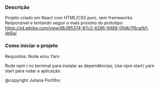### Descrição 

Projeto criado em React com HTML/CSS puro, sem frameworks.
Responsível e tentando seguir o mais proximo do prototipo:
https://xd.adobe.com/view/8b395374-87c2-4286-9488-09db7f6cafbf-de6a/



### Como iniciar o projeto
Requisitos: Node e/ou Yarn

Rode npm i no terminal para instalar as dependências;
Use npm start/ yarn start para rodar a aplicação.


@copyright Juliana Portilho


